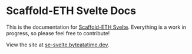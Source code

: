 # Scaffold-ETH Svelte Docs

This is the documentation for [Scaffold-ETH Svelte](https://github.com/ByteAtATime/scaffold-eth-svelte). Everything is a work in progress, so please feel free to contribute!

View the site at [se-svelte.byteatatime.dev](https://se-svelte.byteatatime.dev/).
